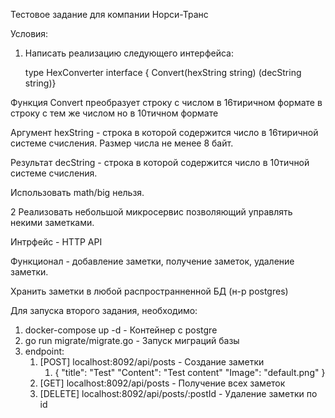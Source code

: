 Тестовое задание для компании Норси-Транс 

Условия:

1. Написать реализацию следующего интерфейса:

    type HexConverter interface { 
         Convert(hexString string) (decString string)}

Функция Convert преобразует строку с числом в 16тиричном формате в строку с тем же числом но в 10тичном формате

Аргумент hexString - строка в которой содержится число в 16тиричной системе счисления. Размер числа не менее 8 байт.

Результат decString - строка в которой содержится число в 10тичной системе счисления.

Использовать math/big нельзя.


2 Реализовать небольшой микросервис позволяющий управлять некими заметками.

Интрфейс - HTTP API

Функционал - добавление заметки, получение заметок, удаление заметки.

Хранить заметки в любой распространненной БД (н-р postgres)

Для запуска второго задания, необходимо:

1. docker-compose up -d  - Контейнер с postgre
2. go run migrate/migrate.go - Запуск миграций базы
3. endpoint:
   1. [POST] localhost:8092/api/posts - Создание заметки 
      1. { "title": "Test"
            "Content": "Test content"
            "Image": "default.png"
      }
   2. [GET] localhost:8092/api/posts - Получение всех заметок
   3. [DELETE] localhost:8092/api/posts/:postId - Удаление заметки по id